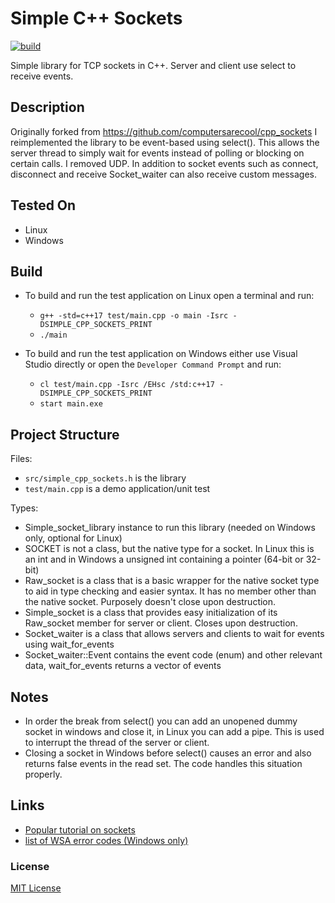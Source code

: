 # Simple C++ Sockets
[![build](https://github.com/ChrisIdema/cpp_sockets/actions/workflows/ci.yml/badge.svg?branch=interrupt_server)](https://github.com/ChrisIdema/cpp_sockets/actions/workflows/ci.yml)


Simple library for TCP sockets in C++. Server and client use select to receive events.

## Description

Originally forked from https://github.com/computersarecool/cpp_sockets 
I reimplemented the library to be event-based using select(). This allows the server thread to simply wait for events instead of polling or blocking on certain calls. I removed UDP.
In addition to socket events such as connect, disconnect and receive Socket_waiter can also receive custom messages.

## Tested On
- Linux
- Windows

## Build
- To build and run the test application on Linux open a terminal and run:
    - `g++ -std=c++17 test/main.cpp -o main -Isrc -DSIMPLE_CPP_SOCKETS_PRINT`
    - `./main`

- To build and run the test application on Windows either use Visual Studio directly or open the `Developer Command Prompt` and run:
    - `cl test/main.cpp -Isrc /EHsc /std:c++17 -DSIMPLE_CPP_SOCKETS_PRINT`
    - `start main.exe`


## Project Structure
Files:
- `src/simple_cpp_sockets.h` is the library
- `test/main.cpp` is a demo application/unit test

Types:
- Simple_socket_library instance to run this library (needed on Windows only, optional for Linux)
- SOCKET is not a class, but the native type for a socket. In Linux this is an int and in Windows a unsigned int containing a pointer (64-bit or 32-bit)
- Raw_socket is a class that is a basic wrapper for the native socket type to aid in type checking and easier syntax. It has no member other than the native socket. Purposely doesn't close upon destruction.
- Simple_socket is a class that provides easy initialization of its Raw_socket member for server or client. Closes upon destruction.
- Socket_waiter is a class that allows servers and clients to wait for events using wait_for_events
- Socket_waiter::Event contains the event code (enum) and other relevant data, wait_for_events returns a vector of events

## Notes
- In order the break from select() you can add an unopened dummy socket in windows and close it, in Linux you can add a pipe. This is used to interrupt the thread of the server or client.
- Closing a socket in Windows before select() causes an error and also returns false events in the read set. The code handles this situation properly.

## Links
- [Popular tutorial on sockets](https://beej.us/guide/bgnet/) 
- [list of WSA error codes (Windows only)](https://learn.microsoft.com/en-us/windows/win32/winsock/windows-sockets-error-codes-2)
	
### License

[MIT License](http://en.wikipedia.org/wiki/MIT_License)

